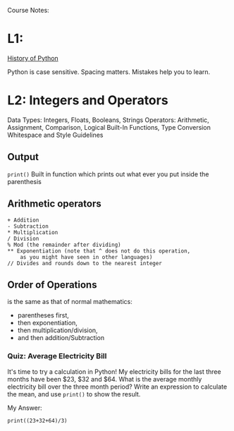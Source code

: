 Course Notes:

# L1:
[History of Python](https://en.wikipedia.org/wiki/History_of_Python)

Python is case sensitive. 
Spacing matters.
Mistakes help you to learn.

# L2: Integers and Operators 
Data Types: Integers, Floats, Booleans, Strings
Operators: Arithmetic, Assignment, Comparison, Logical
Built-In Functions, Type Conversion
Whitespace and Style Guidelines

## Output
```print()```
Built in function which prints out what ever you put 
inside the parenthesis 

## Arithmetic operators
```
+ Addition
- Subtraction
* Multiplication
/ Division
% Mod (the remainder after dividing)
** Exponentiation (note that ^ does not do this operation, 
    as you might have seen in other languages)
// Divides and rounds down to the nearest integer
```
## Order of Operations 
is the same as that of normal mathematics: 
- parentheses first, 
- then exponentiation, 
- then multiplication/division, 
- and then addition/Subtraction

### Quiz: Average Electricity Bill 
It's time to try a calculation in Python!
My electricity bills for the last three months 
have been $23, $32 and $64. What is the average 
monthly electricity bill over the three month period? 
Write an expression to calculate the mean, and use
```print()```  to show the result.

My Answer:

```
print((23+32+64)/3)
```






